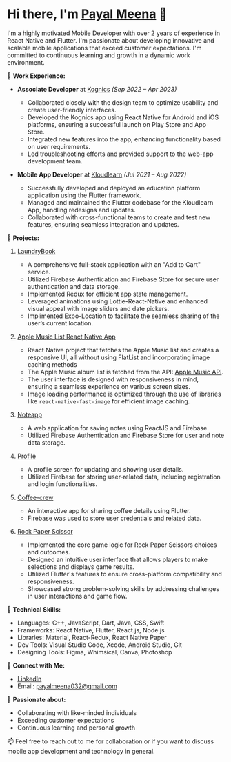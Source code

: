 # Hi there, I'm [Payal Meena](https://www.linkedin.com/in/payal-meena-53b164132/) 👋

I'm a highly motivated Mobile Developer with over 2 years of experience in React Native and Flutter. I'm passionate about developing innovative and scalable mobile applications that exceed customer expectations. I'm committed to continuous learning and growth in a dynamic work environment.

🔭 **Work Experience:**
- **Associate Developer** at [Kognics](https://www.kognics.com/) _(Sep 2022 – Apr 2023)_
  - Collaborated closely with the design team to optimize usability and create user-friendly interfaces.
  - Developed the Kognics app using React Native for Android and iOS platforms, ensuring a successful launch on Play Store and App Store.
  - Integrated new features into the app, enhancing functionality based on user requirements.
  - Led troubleshooting efforts and provided support to the web-app development team.
  
- **Mobile App Developer** at [Kloudlearn](https://www.kloudlearn.com/) _(Jul 2021 – Aug 2022)_
  - Successfully developed and deployed an education platform application using the Flutter framework.
  - Managed and maintained the Flutter codebase for the Kloudlearn App, handling redesigns and updates.
  - Collaborated with cross-functional teams to create and test new features, ensuring seamless integration and updates.

🚀 **Projects:**
1. [LaundryBook](https://github.com/payal-gitport/laundryBook)
   - A comprehensive full-stack application with an "Add to Cart" service.
   - Utilized Firebase Authentication and Firebase Store for secure user authentication and data storage.
   - Implemented Redux for efficient app state management.
   - Leveraged animations using Lottie-React-Native and enhanced visual appeal with image sliders and date pickers.
   - Implimented Expo-Location to facilitate the seamless sharing of the user’s current location.

2. [Apple Music List React Native App](https://github.com/payal-gitport/FastImage.git)
   - React Native project that fetches the Apple Music list and creates a responsive UI, all without using FlatList and incorporating image caching methods
   - The Apple Music album list is fetched from the API: [Apple Music API](https://rss.applemarketingtools.com/api/v2/us/music/most-played/100/albums.json).
   - The user interface is designed with responsiveness in mind, ensuring a seamless experience on various screen sizes.
   - Image loading performance is optimized through the use of libraries like `react-native-fast-image` for efficient image caching.

2. [Noteapp](https://github.com/payal-gitport/noteapp)
   - A web application for saving notes using ReactJS and Firebase.
   - Utilized Firebase Authentication and Firebase Store for user and note data storage.
   
3. [Profile](https://github.com/payal-gitport/Flutter-Profile)
   - A profile screen for updating and showing user details.
   - Utilized Firebase for storing user-related data, including registration and login functionalities.

4. [Coffee-crew](https://github.com/payal-gitport/Flutter_CoffeeCrew)
   - An interactive app for sharing coffee details using Flutter.
   - Firebase was used to store user credentials and related data.

5. [Rock Paper Scissor](https://github.com/payal-gitport/Rock-Paper-Scissor-Game)
   - Implemented the core game logic for Rock Paper Scissors choices and outcomes.
   - Designed an intuitive user interface that allows players to make selections and displays game results.
   - Utilized Flutter's features to ensure cross-platform compatibility and responsiveness.
   - Showcased strong problem-solving skills by addressing challenges in user interactions and game flow.

🔧 **Technical Skills:**
- Languages: C++, JavaScript, Dart, Java, CSS, Swift
- Frameworks: React Native, Flutter, React.js, Node.js
- Libraries: Material, React-Redux, React Native Paper
- Dev Tools: Visual Studio Code, Xcode, Android Studio, Git
- Designing Tools: Figma, Whimsical, Canva, Photoshop

💬 **Connect with Me:**
- [LinkedIn](https://www.linkedin.com/in/payal-meena-53b164132/)
- Email: payalmeena032@gmail.com

🌱 **Passionate about:**
- Collaborating with like-minded individuals
- Exceeding customer expectations
- Continuous learning and personal growth

📫 Feel free to reach out to me for collaboration or if you want to discuss mobile app development and technology in general.

<!---
payal-gitport/payal-gitport is a ✨ special ✨ repository because its `README.md` (this file) appears on your GitHub profile.
You can click the Preview link to take a look at your changes. - 💞️ I’m looking to collaborate on ...
--->
